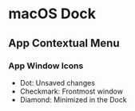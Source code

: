 # macOS Dock

## App Contextual Menu

### App Window Icons

- Dot: Unsaved changes
- Checkmark: Frontmost window
- Diamond: Minimized in the Dock
